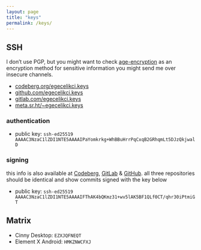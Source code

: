 ```yaml
---
layout: page
title: "keys"
permalink: /keys/
---
```


## SSH

I don’t use PGP, but you might want to check [age-encryption](https://age-encryption.org/#encrypting-to-a-github-user) as an encryption method for sensitive information you might send me over insecure channels.

- [codeberg.org/egecelikci.keys](https://codeberg.org/egecelikci.keys)
- [github.com/egecelikci.keys](https://github.com/egecelikci.keys)
- [gitlab.com/egecelikci.keys](https://gitlab.com/egecelikci.keys)
- [meta.sr.ht/~egecelikci.keys](https://meta.sr.ht/~egecelikci.keys)

### authentication

- public key: `ssh-ed25519 AAAAC3NzaC1lZDI1NTE5AAAAIPaYomkrkg+WhBBuHrrPqCxqB2GRhqmLt5DJzQkjwalD`

### signing

this info is also available at [Codeberg](https://codeberg.org/egecelikci/egecelikci), [GitLab](https://gitlab.com/egecelikci/egecelikci) & [GitHub](https://github.com/egecelikci/egecelikci). all three repositories should be identical and show commits signed with the key below

- public key: `ssh-ed25519 AAAAC3NzaC1lZDI1NTE5AAAAIFThAK4bQKmz31+wv5lAK5BF1QLf0CT/qhr30iPtmiGT`

## Matrix

- Cinny Desktop: `EZXJQFNEQT`
- Element X Android: `HMKZNWCFXJ`
